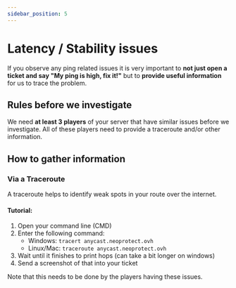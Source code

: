 ```yaml
---
sidebar_position: 5
---
```


# Latency / Stability issues

If you observe any ping related issues it is very important to **not just open a ticket and say
"My ping is high, fix it!"** but to **provide useful information** for us to trace the problem.

## Rules before we investigate

We need **at least 3 players** of your server that have similar issues before we investigate.
All of these players need to provide a traceroute and/or other information.

## How to gather information

### Via a Traceroute

A traceroute helps to identify weak spots in your route over the internet.

#### Tutorial:

1. Open your command line (CMD)
2. Enter the following command:
   - Windows: `tracert anycast.neoprotect.ovh`
   - Linux/Mac: `traceroute anycast.neoprotect.ovh`
3. Wait until it finishes to print hops (can take a bit longer on windows)
4. Send a screenshot of that into your ticket

Note that this needs to be done by the players having these issues.
